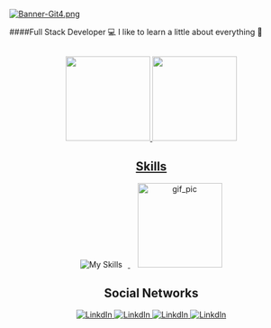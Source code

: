 [![Banner-Git4.png](https://i.postimg.cc/TPfk0LpD/Banner-Git4.png)](https://postimg.cc/4Y2bN3vf)

####Full Stack Developer :computer:  I like to learn a little about everything :space_invader:

##

<div align="center">
  <a href="https://github.com/LucianoCassarini">
  <img height="150em" src="https://github-readme-stats.vercel.app/api?username=LucianoCassarini&show_icons=true&theme=react&include_all_commits=true&count_private=true"/>
  <img height="150em" src="https://github-readme-stats.vercel.app/api/top-langs/?username=LucianoCassarini&layout=compact&langs_count=7&theme=react"/>
</div>
  
 
  </div>

##
<div align="center">
  <h2>Skills</h2>
</div>
<div align="center">
  <a href="https://skillicons.dev">
    <img style="display: inline-block; margin-right: 10px;" alt="My Skills" src="https://skillicons.dev/icons?i=js,html,css,nodejs,react,angular,bootstrap,mysql,cs,dotnet,py&perline=4">
  </a>

  <div style="display: inline-block; margin-right: 10px;" width="150"></div>

  <img style="display: inline-block;" alt="gif_pic" height="150" style="border-radius: 50px;" src="https://media.giphy.com/media/13HgwGsXF0aiGY/giphy.gif">
</div>





##
<div align="center">
  <h2>Social Networks</h2>
  <a href="https://www.linkedin.com/in/lcassarini/">
    <img alt="LinkdIn" src="https://img.shields.io/badge/LinkedIn-0077B5?style=for-the-badge&logo=linkedin&logoColor=white">
  </a>
  <a href="https://www.linkedin.com/in/lcassarini/">
    <img alt="LinkdIn" src="https://img.shields.io/badge/LinkedIn-0077B5?style=for-the-badge&logo=linkedin&logoColor=white">
  </a>
  <a href="https://www.linkedin.com/in/lcassarini/">
    <img alt="LinkdIn" src="https://img.shields.io/badge/LinkedIn-0077B5?style=for-the-badge&logo=linkedin&logoColor=white">
  </a>
  <a href="https://www.linkedin.com/in/lcassarini/">
    <img alt="LinkdIn" src="https://img.shields.io/badge/LinkedIn-0077B5?style=for-the-badge&logo=linkedin&logoColor=white">
  </a>
</div>

